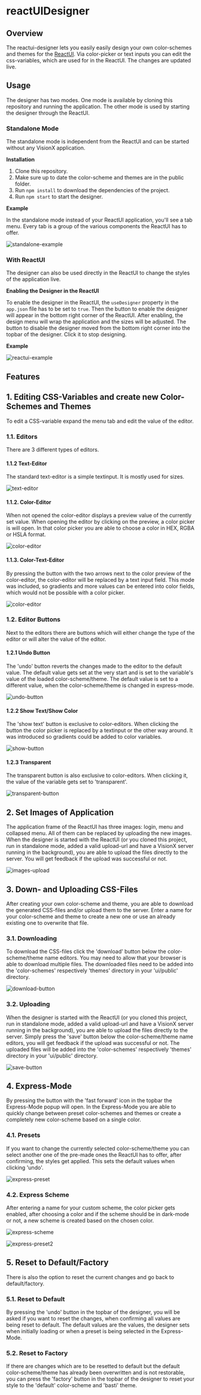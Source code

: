 # reactUIDesigner
## Overview
The reactui-designer lets you easily easily design your own color-schemes and themes for the [ReactUI](https://github.com/sibvisions/reactUI). Via color-picker or text inputs you can edit the css-variables, which are used for in the ReactUI. The changes are updated live.

## Usage
The designer has two modes. One mode is available by cloning this repository and running the application. The other mode is used by starting the designer through the ReactUI.

### Standalone Mode
The standalone mode is independent from the ReactUI and can be started without any VisionX application.

**Installation**
1. Clone this repository.
2. Make sure up to date the color-scheme and themes are in the public folder.
3. Run `npm install` to download the dependencies of the project.
4. Run `npm start` to start the designer.

**Example**

In the standalone mode instead of your ReactUI application, you'll see a tab menu. Every tab is a group of the various components the ReactUI has to offer.

![standalone-example](./src/readme-images/standalone_example.PNG)

### With ReactUI
The designer can also be used directly in the ReactUI to change the styles of the application live.

**Enabling the Designer in the ReactUI**

To enable the designer in the ReactUI, the `useDesigner` property in the `app.json` file has to be set to `true`. Then the button to enable the designer will appear in the bottom right corner of the ReactUI. After enabling, the design menu will wrap the application and the sizes will be adjusted. The button to disable the designer moved from the bottom right corner into the topbar of the designer. Click it to stop designing.

**Example**

![reactui-example](./src/readme-images/reactui_example.PNG)

## Features

## 1. Editing CSS-Variables and create new Color-Schemes and Themes
To edit a CSS-variable expand the menu tab and edit the value of the editor.

### 1.1. Editors
There are 3 different types of editors.
#### 1.1.2 Text-Editor
The standard text-editor is a simple textinput. It is mostly used for sizes.

![text-editor](./src/readme-images/designer-text-editor.PNG)

#### 1.1.2. Color-Editor
When not opened the color-editor displays a preview value of the currently set value. When opening the editor by clicking on the preview, a color picker is will open. In that color picker you are able to choose a color in HEX, RGBA or HSLA format.

![color-editor](./src/readme-images/designer-color-editor.PNG)

#### 1.1.3. Color-Text-Editor
By pressing the button with the two arrows next to the color preview of the color-editor, the color-editor will be replaced by a text input field. This mode was included, so gradients and more values can be entered into color fields, which would not be possible with a color picker.

![color-editor](./src/readme-images/designer-color-text-editor.PNG)

### 1.2. Editor Buttons
Next to the editors there are buttons which will either change the type of the editor or will alter the value of the editor.

#### 1.2.1 Undo Button
The 'undo' button reverts the changes made to the editor to the default value. The default value gets set at the very start and is set to the variable's value of the loaded color-scheme/theme. The default value is set to a different value, when the color-scheme/theme is changed in express-mode.

![undo-button](./src/readme-images/designer-undo-button.PNG)

#### 1.2.2 Show Text/Show Color
The 'show text' button is exclusive to color-editors. When clicking the button the color picker is replaced by a textinput or the other way around. It was introduced so gradients could be added to color variables.

![show-button](./src/readme-images/designer-show-button.PNG)

#### 1.2.3 Transparent
The transparent button is also exclusive to color-editors. When clicking it, the value of the variable gets set to 'transparent'.

![transparent-button](./src/readme-images/designer-transparent-button.PNG)

## 2. Set Images of Application
The application frame of the ReactUI has three images: login, menu and collapsed menu. All of them can be replaced by uploading the new images. When the designer is started with the ReactUI (or you cloned this project, run in standalone mode, added a valid upload-url and have a VisionX server running in the background), you are able to upload the files directly to the server. You will get feedback if the upload was successful or not.

![images-upload](./src/readme-images/designer-images-upload.PNG)

## 3. Down- and Uploading CSS-Files
After creating your own color-scheme and theme, you are able to download the generated CSS-files and/or upload them to the server. Enter a name for your color-scheme and theme to create a new one or use an already existing one to overwrite that file.



### 3.1. Downloading
To download the CSS-files click the 'download' button below the color-scheme/theme name editors. You may need to allow that your browser is able to download multiple files. The downloaded files need to be added into the 'color-schemes' respectively 'themes' directory in your 'ui/public' directory.

![download-button](./src/readme-images/designer-download.PNG)

### 3.2. Uploading
When the designer is started with the ReactUI (or you cloned this project, run in standalone mode, added a valid upload-url and have a VisionX server running in the background), you are able to upload the files directly to the server. Simply press the 'save' button below the color-scheme/theme name editors, you will get feedback if the upload was successful or not. The uploaded files will be added into the 'color-schemes' respectively 'themes' directory in your 'ui/public' directory.

![save-button](./src/readme-images/designer-save.PNG)

## 4. Express-Mode
By pressing the button with the 'fast forward' icon in the topbar the Express-Mode popup will open. In the Express-Mode you are able to quickly change between preset color-schemes and themes or create a completely new color-scheme based on a single color.

### 4.1. Presets
If you want to change the currently selected color-scheme/theme you can select another one of the pre-made ones the ReactUI has to offer, after confirming, the styles get applied. This sets the default values when clicking 'undo'.

![express-preset](./src/readme-images/designer-express-preset.PNG)

### 4.2. Express Scheme
After entering a name for your custom scheme, the color picker gets enabled, after choosing a color and if the scheme should be in dark-mode or not, a new scheme is created based on the chosen color.

![express-scheme](./src/readme-images/designer-express-scheme.PNG)

![express-preset2](./src/readme-images/designer-express-scheme2.PNG)

## 5. Reset to Default/Factory
There is also the option to reset the current changes and go back to default/factory.

### 5.1. Reset to Default
By pressing the 'undo' button in the topbar of the designer, you will be asked if you want to reset the changes, when confirming all values are being reset to default. The default values are the values, the designer sets when initially loading or when a preset is being selected in the Express-Mode.

### 5.2. Reset to Factory
If there are changes which are to be resetted to default but the default color-scheme/theme has already been overwritten and is not restorable, you can press the 'factory' button in the topbar of the designer to reset your style to the 'default' color-scheme and 'basti' theme.